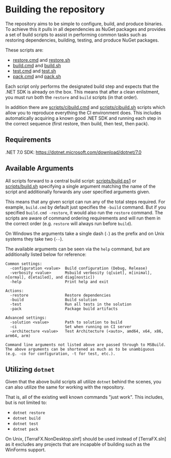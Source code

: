 # Building the repository

The repository aims to be simple to configure, build, and produce binaries. To achieve this it pulls in all dependencies as NuGet packages and provides a set of build scripts to assist in performing common tasks such as restoring dependencies, building, testing, and produce NuGet packages.

These scripts are:
 * [restore.cmd](../../restore.cmd) and [restore.sh](../../restore.sh)
 * [build.cmd](../../build.cmd) and [build.sh](../../build.sh)
 * [test.cmd](../../test.cmd) and [test.sh](../../test.sh)
 * [pack.cmd](../../pack.cmd) and [pack.sh](../../pack.sh)

Each script only performs the designated build step and expects that the .NET SDK is already on the box. This means that after a clean enlistment, you must run both the `restore` and `build` scripts (in that order).

In addition there are [scripts/cibuild.cmd](../../scripts/cibuild.cmd) and [scripts/cibuild.sh](../../scripts/cibuild.sh) scripts which allow you to reproduce everything the CI environment does. This includes automatically acquiring a known good .NET SDK and running each step in the correct sequence (first restore, then build, then test, then pack).

## Requirements

.NET 7.0 SDK: https://dotnet.microsoft.com/download/dotnet/7.0

## Available Arguments

All scripts forward to a central build script: [scripts/build.ps1](../../scripts/build.ps1) or [scripts/build.sh](../../scripts/build.sh) specifying a single argument matching the name of the script and additionally forwards any user specified arguments given.

This means that any given script can run any of the total steps required. For example, `build.cmd` by default just specifies the `-build` command.  But if you specified `build.cmd -restore`, it would also run the `restore` command. The scripts are aware of command ordering requirements and will run them in the correct order (e.g. `restore` will always run before `build`).

On Windows the arguments take a single dash (`-`) as the prefix and on Unix systems they take two (`--`).

The available arguments can be seen via the `help` command, but are additionally listed below for reference:
```
Common settings:
  -configuration <value>  Build configuration (Debug, Release)
  -verbosity <value>      Msbuild verbosity (q[uiet], m[inimal], n[ormal], d[etailed], and diag[nostic])
  -help                   Print help and exit

Actions:
  -restore                Restore dependencies
  -build                  Build solution
  -test                   Run all tests in the solution
  -pack                   Package build artifacts

Advanced settings:
  -solution <value>       Path to solution to build
  -ci                     Set when running on CI server
  -architecture <value>   Test Architecture (<auto>, amd64, x64, x86, arm64, arm)

Command line arguments not listed above are passed through to MSBuild.
The above arguments can be shortened as much as to be unambiguous (e.g. -co for configuration, -t for test, etc.).
```

## Utilizing `dotnet`

Given that the above build scripts all utilize `dotnet` behind the scenes, you can also utilize the same for working with the repository.

That is, all of the existing well known commands "just work". This includes, but is not limited to:
 * `dotnet restore`
 * `dotnet build`
 * `dotnet test`
 * `dotnet pack`

On Unix, [TerraFX.NonDesktop.slnf] should be used instead of [TerraFX.sln] as it excludes any projects that are incapable of building such as the WinForms support.
